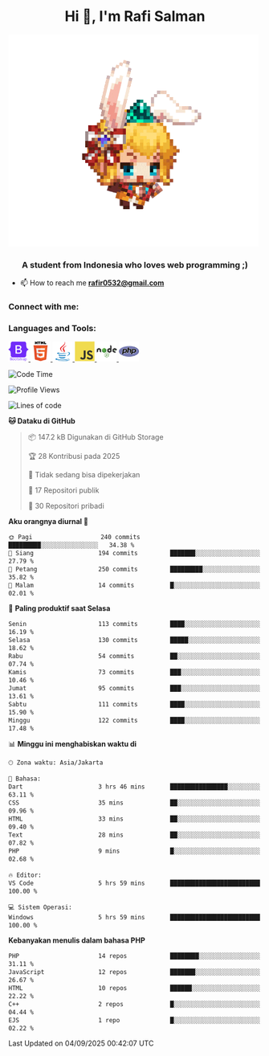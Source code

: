 <h1 align="center">Hi 👋, I'm Rafi Salman</h1>
<img src="img/lp.gif" /> 
<h3 align="center">A student from Indonesia who loves web programming ;)</h3>

- 📫 How to reach me **rafir0532@gmail.com**

<h3 align="left">Connect with me:</h3>
<p align="left">
</p>

<h3 align="left">Languages and Tools:</h3>
<p align="left"> <a href="https://getbootstrap.com" target="_blank" rel="noreferrer"> <img src="https://raw.githubusercontent.com/devicons/devicon/master/icons/bootstrap/bootstrap-plain-wordmark.svg" alt="bootstrap" width="40" height="40"/> </a> <a href="https://www.w3.org/html/" target="_blank" rel="noreferrer"> <img src="https://raw.githubusercontent.com/devicons/devicon/master/icons/html5/html5-original-wordmark.svg" alt="html5" width="40" height="40"/> </a> <a href="https://www.java.com" target="_blank" rel="noreferrer"> <img src="https://raw.githubusercontent.com/devicons/devicon/master/icons/java/java-original.svg" alt="java" width="40" height="40"/> </a> <a href="https://developer.mozilla.org/en-US/docs/Web/JavaScript" target="_blank" rel="noreferrer"> <img src="https://raw.githubusercontent.com/devicons/devicon/master/icons/javascript/javascript-original.svg" alt="javascript" width="40" height="40"/> </a> <a href="https://nodejs.org" target="_blank" rel="noreferrer"> <img src="https://raw.githubusercontent.com/devicons/devicon/master/icons/nodejs/nodejs-original-wordmark.svg" alt="nodejs" width="40" height="40"/> </a> <a href="https://www.php.net" target="_blank" rel="noreferrer"> <img src="https://raw.githubusercontent.com/devicons/devicon/master/icons/php/php-original.svg" alt="php" width="40" height="40"/> </a> </p>

<!--START_SECTION:waka-->
![Code Time](http://img.shields.io/badge/Code%20Time-610%20hrs%2038%20mins-blue)

![Profile Views](http://img.shields.io/badge/Profil%20dilihat-0-blue)

![Lines of code](https://img.shields.io/badge/Sejak%20Hello%20World%20aku%20telah%20menulis-1.8%20million%20baris%20kode-blue)

**🐱 Dataku di GitHub** 

> 📦 147.2 kB Digunakan di GitHub Storage 
 > 
> 🏆 28 Kontribusi pada 2025
 > 
> 🚫 Tidak sedang bisa dipekerjakan
 > 
> 📜 17 Repositori publik 
 > 
> 🔑 30 Repositori pribadi 
 > 
**Aku orangnya diurnal 🐤** 

```text
🌞 Pagi                   240 commits         █████████░░░░░░░░░░░░░░░░   34.38 % 
🌆 Siang                  194 commits         ███████░░░░░░░░░░░░░░░░░░   27.79 % 
🌃 Petang                 250 commits         █████████░░░░░░░░░░░░░░░░   35.82 % 
🌙 Malam                  14 commits          █░░░░░░░░░░░░░░░░░░░░░░░░   02.01 % 
```
📅 **Paling produktif saat Selasa** 

```text
Senin                    113 commits         ████░░░░░░░░░░░░░░░░░░░░░   16.19 % 
Selasa                   130 commits         █████░░░░░░░░░░░░░░░░░░░░   18.62 % 
Rabu                     54 commits          ██░░░░░░░░░░░░░░░░░░░░░░░   07.74 % 
Kamis                    73 commits          ███░░░░░░░░░░░░░░░░░░░░░░   10.46 % 
Jumat                    95 commits          ███░░░░░░░░░░░░░░░░░░░░░░   13.61 % 
Sabtu                    111 commits         ████░░░░░░░░░░░░░░░░░░░░░   15.90 % 
Minggu                   122 commits         ████░░░░░░░░░░░░░░░░░░░░░   17.48 % 
```


📊 **Minggu ini menghabiskan waktu di** 

```text
🕑︎ Zona waktu: Asia/Jakarta

💬 Bahasa: 
Dart                     3 hrs 46 mins       ████████████████░░░░░░░░░   63.11 % 
CSS                      35 mins             ██░░░░░░░░░░░░░░░░░░░░░░░   09.96 % 
HTML                     33 mins             ██░░░░░░░░░░░░░░░░░░░░░░░   09.40 % 
Text                     28 mins             ██░░░░░░░░░░░░░░░░░░░░░░░   07.82 % 
PHP                      9 mins              █░░░░░░░░░░░░░░░░░░░░░░░░   02.68 % 

🔥 Editor: 
VS Code                  5 hrs 59 mins       █████████████████████████   100.00 % 

💻 Sistem Operasi: 
Windows                  5 hrs 59 mins       █████████████████████████   100.00 % 
```

**Kebanyakan menulis dalam bahasa PHP** 

```text
PHP                      14 repos            ████████░░░░░░░░░░░░░░░░░   31.11 % 
JavaScript               12 repos            ███████░░░░░░░░░░░░░░░░░░   26.67 % 
HTML                     10 repos            ██████░░░░░░░░░░░░░░░░░░░   22.22 % 
C++                      2 repos             █░░░░░░░░░░░░░░░░░░░░░░░░   04.44 % 
EJS                      1 repo              █░░░░░░░░░░░░░░░░░░░░░░░░   02.22 % 
```




 Last Updated on 04/09/2025 00:42:07 UTC
<!--END_SECTION:waka-->
